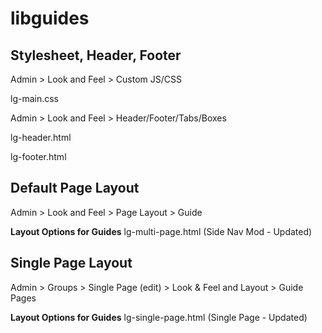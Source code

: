 # libguides

## Stylesheet, Header, Footer

Admin > Look and Feel > Custom JS/CSS 

lg-main.css

Admin > Look and Feel > Header/Footer/Tabs/Boxes

lg-header.html

lg-footer.html

## Default Page Layout

Admin > Look and Feel > Page Layout > Guide

**Layout Options for Guides** lg-multi-page.html (Side Nav Mod - Updated)

## Single Page Layout

Admin > Groups > Single Page (edit) > Look & Feel and Layout > Guide Pages

**Layout Options for Guides** lg-single-page.html (Single Page - Updated)

